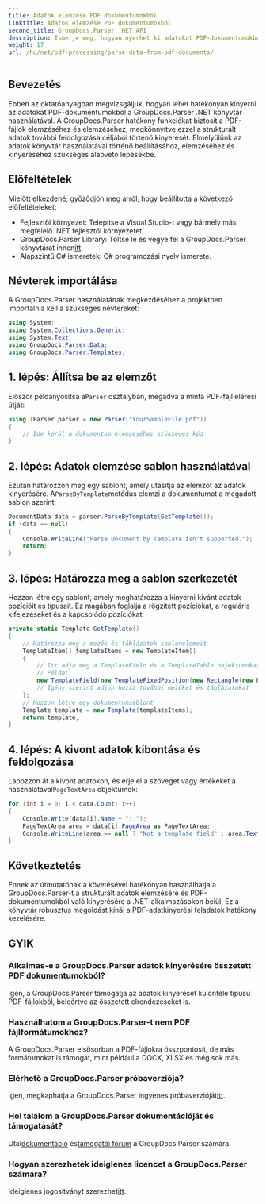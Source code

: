 ```yaml
---
title: Adatok elemzése PDF dokumentumokból
linktitle: Adatok elemzése PDF dokumentumokból
second_title: GroupDocs.Parser .NET API
description: Ismerje meg, hogyan nyerhet ki adatokat PDF-dokumentumokból a GroupDocs.Parser for .NET segítségével. Kövesse lépésenkénti útmutatónkat a PDF-fájlok hatékony elemzéséhez és feldolgozásához.
weight: 17
url: /hu/net/pdf-processing/parse-data-from-pdf-documents/
---
```

## Bevezetés
Ebben az oktatóanyagban megvizsgáljuk, hogyan lehet hatékonyan kinyerni az adatokat PDF-dokumentumokból a GroupDocs.Parser .NET könyvtár használatával. A GroupDocs.Parser hatékony funkciókat biztosít a PDF-fájlok elemzéséhez és elemzéséhez, megkönnyítve ezzel a strukturált adatok további feldolgozása céljából történő kinyerését. Elmélyülünk az adatok könyvtár használatával történő beállításához, elemzéséhez és kinyeréséhez szükséges alapvető lépésekbe.
## Előfeltételek
Mielőtt elkezdené, győződjön meg arról, hogy beállította a következő előfeltételeket:
- Fejlesztői környezet: Telepítse a Visual Studio-t vagy bármely más megfelelő .NET fejlesztői környezetet.
-  GroupDocs.Parser Library: Töltse le és vegye fel a GroupDocs.Parser könyvtárat innen[itt](https://releases.groupdocs.com/parser/net/).
- Alapszintű C# ismeretek: C# programozási nyelv ismerete.

## Névterek importálása
A GroupDocs.Parser használatának megkezdéséhez a projektben importálnia kell a szükséges névtereket:
```csharp
using System;
using System.Collections.Generic;
using System.Text;
using GroupDocs.Parser.Data;
using GroupDocs.Parser.Templates;
```
## 1. lépés: Állítsa be az elemzőt
 Először példányosítsa a`Parser` osztályban, megadva a minta PDF-fájl elérési útját:
```csharp
using (Parser parser = new Parser("YourSampleFile.pdf"))
{
    // Ide kerül a dokumentum elemzéséhez szükséges kód
}
```
## 2. lépés: Adatok elemzése sablon használatával
 Ezután határozzon meg egy sablont, amely utasítja az elemzőt az adatok kinyerésére. A`ParseByTemplate`metódus elemzi a dokumentumot a megadott sablon szerint:
```csharp
DocumentData data = parser.ParseByTemplate(GetTemplate());
if (data == null)
{
    Console.WriteLine("Parse Document by Template isn't supported.");
    return;
}
```
## 3. lépés: Határozza meg a sablon szerkezetét
Hozzon létre egy sablont, amely meghatározza a kinyerni kívánt adatok pozícióit és típusait. Ez magában foglalja a rögzített pozíciókat, a reguláris kifejezéseket és a kapcsolódó pozíciókat:
```csharp
private static Template GetTemplate()
{
    // Határozza meg a mezők és táblázatok sablonelemeit
    TemplateItem[] templateItems = new TemplateItem[]
    {
        // Itt adja meg a TemplateField és a TemplateTable objektumokat
        // Példa:
        new TemplateField(new TemplateFixedPosition(new Rectangle(new Point(35, 135), new Size(100, 10))), "FromCompany"),
        // Igény szerint adjon hozzá további mezőket és táblázatokat
    };
    // Hozzon létre egy dokumentumsablont
    Template template = new Template(templateItems);
    return template;
}
```
## 4. lépés: A kivont adatok kibontása és feldolgozása
 Lapozzon át a kivont adatokon, és érje el a szöveget vagy értékeket a használatával`PageTextArea` objektumok:
```csharp
for (int i = 0; i < data.Count; i++)
{
    Console.Write(data[i].Name + ": ");
    PageTextArea area = data[i].PageArea as PageTextArea;
    Console.WriteLine(area == null ? "Not a template field" : area.Text);
}
```

## Következtetés
Ennek az útmutatónak a követésével hatékonyan használhatja a GroupDocs.Parser-t a strukturált adatok elemzésére és PDF-dokumentumokból való kinyerésére a .NET-alkalmazásokon belül. Ez a könyvtár robusztus megoldást kínál a PDF-adatkinyerési feladatok hatékony kezelésére.
## GYIK
### Alkalmas-e a GroupDocs.Parser adatok kinyerésére összetett PDF dokumentumokból?
Igen, a GroupDocs.Parser támogatja az adatok kinyerését különféle típusú PDF-fájlokból, beleértve az összetett elrendezéseket is.
### Használhatom a GroupDocs.Parser-t nem PDF fájlformátumokhoz?
A GroupDocs.Parser elsősorban a PDF-fájlokra összpontosít, de más formátumokat is támogat, mint például a DOCX, XLSX és még sok más.
### Elérhető a GroupDocs.Parser próbaverziója?
 Igen, megkaphatja a GroupDocs.Parser ingyenes próbaverzióját[itt](https://releases.groupdocs.com/).
### Hol találom a GroupDocs.Parser dokumentációját és támogatását?
 Utal[dokumentáció](https://tutorials.groupdocs.com/parser/net/) és[támogatói fórum](https://forum.groupdocs.com/c/parser/17) a GroupDocs.Parser számára.
### Hogyan szerezhetek ideiglenes licencet a GroupDocs.Parser számára?
 Ideiglenes jogosítványt szerezhet[itt](https://purchase.groupdocs.com/temporary-license/).